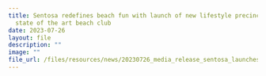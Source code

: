 ```yaml
---
title: Sentosa redefines beach fun with launch of new lifestyle precinct and
  state of the art beach club
date: 2023-07-26
layout: file
description: ""
image: ""
file_url: /files/resources/news/20230726_media_release_sentosa_launches_of_new_lifestyle_precinct_and_state-of-the-art_beach_club.pdf
---
```

